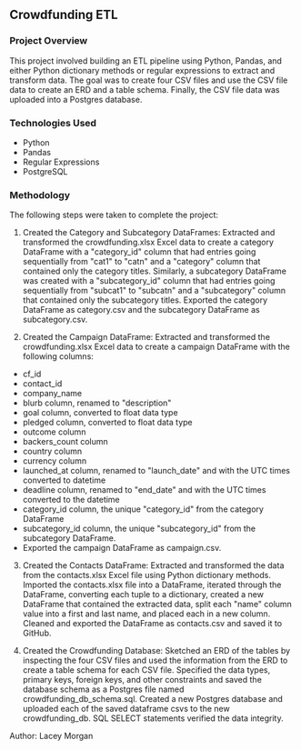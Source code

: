 ## Crowdfunding ETL

### Project Overview
This project involved building an ETL pipeline using Python, Pandas, and either Python dictionary methods or regular expressions to extract and transform data. The goal was to create four CSV files and use the CSV file data to create an ERD and a table schema. Finally, the CSV file data was uploaded into a Postgres database.

### Technologies Used
- Python
- Pandas
- Regular Expressions
- PostgreSQL

### Methodology
The following steps were taken to complete the project:

1. Created the Category and Subcategory DataFrames: 
Extracted and transformed the crowdfunding.xlsx Excel data to create a category DataFrame with a "category_id" column that had entries going sequentially from "cat1" to "catn" and a "category" column that contained only the category titles. Similarly, a subcategory DataFrame was created with a "subcategory_id" column that had entries going sequentially from "subcat1" to "subcatn" and a "subcategory" column that contained only the subcategory titles. Exported the category DataFrame as category.csv and the subcategory DataFrame as subcategory.csv.

2. Created the Campaign DataFrame: 
Extracted and transformed the crowdfunding.xlsx Excel data to create a campaign DataFrame with the following columns:
  - cf_id
  - contact_id
  - company_name
  - blurb column, renamed to "description"
  - goal column, converted to float data type
  - pledged column, converted to float data type
  - outcome column
  - backers_count column
  - country column
  - currency column
  - launched_at column, renamed to "launch_date" and with the UTC times converted to datetime
  - deadline column, renamed to "end_date" and with the UTC times converted to the datetime 
  - category_id column, the unique "category_id" from the category DataFrame
  - subcategory_id column,  the unique "subcategory_id" from the subcategory DataFrame. 
  - Exported the campaign DataFrame as campaign.csv.

3. Created the Contacts DataFrame: 
Extracted and transformed the data from the contacts.xlsx Excel file using Python dictionary methods. Imported the contacts.xlsx file into a DataFrame, iterated through the DataFrame, converting each tuple to a dictionary, created a new DataFrame that contained the extracted data, split each "name" column value into a first and last name, and placed each in a new column. Cleaned and exported the DataFrame as contacts.csv and saved it to GitHub.

4. Created the Crowdfunding Database: 
Sketched an ERD of the tables by inspecting the four CSV files and used the information from the ERD to create a table schema for each CSV file. Specified the data types, primary keys, foreign keys, and other constraints and saved the database schema as a Postgres file named crowdfunding_db_schema.sql. Created a new Postgres database and uploaded each of the saved dataframe csvs to the new crowdfunding_db. SQL SELECT statements verified the data integrity.

Author: Lacey Morgan

